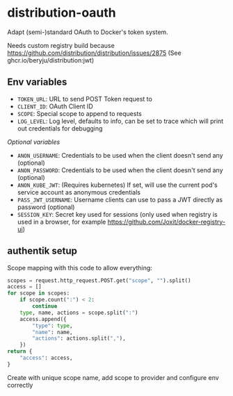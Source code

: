 # distribution-oauth

Adapt (semi-)standard OAuth to Docker's token system.

Needs custom registry build because https://github.com/distribution/distribution/issues/2875
(See ghcr.io/beryju/distribution:jwt)

## Env variables

- `TOKEN_URL`: URL to send POST Token request to
- `CLIENT_ID`: OAuth Client ID
- `SCOPE`: Special scope to append to requests
- `LOG_LEVEL`: Log level, defaults to info, can be set to trace which will print out credentials for debugging

*Optional variables*

- `ANON_USERNAME`: Credentials to be used when the client doesn't send any (optional)
- `ANON_PASSWORD`: Credentials to be used when the client doesn't send any (optional)
- `ANON_KUBE_JWT`: (Requires kubernetes) If set, will use the current pod's service account as anonymous credentials
- `PASS_JWT_USERNAME`: Username clients can use to pass a JWT directly as password (optional)
- `SESSION_KEY`: Secret key used for sessions (only used when registry is used in a browser, for example https://github.com/Joxit/docker-registry-ui)

## authentik setup

Scope mapping with this code to allow everything:

```python
scopes = request.http_request.POST.get("scope", "").split()
access = []
for scope in scopes:
    if scope.count(":") < 2:
        continue
    type, name, actions = scope.split(":")
    access.append({
        "type": type,
        "name": name,
        "actions": actions.split(","),
    })
return {
    "access": access,
}
```

Create with unique scope name, add scope to provider and configure env correctly

